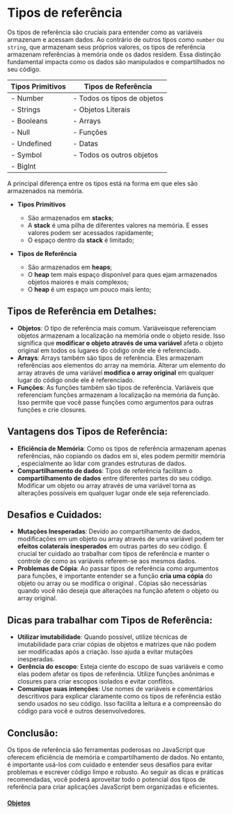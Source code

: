 # Tipos de referência

Os tipos de referência são cruciais para entender como as variáveis ​​​​armazenam e acessam dados. Ao contrário de outros tipos como `number` ou `string`, que armazenam seus próprios valores, os tipos de referência armazenam referências à memória onde os dados residem. Essa distinção fundamental impacta como os dados são manipulados e compartilhados no seu código.

| Tipos Primitivos | Tipos de Referência |
|------------------|---------------------|
|- Number  |- Todos os tipos de objetos  |
|- Strings  |   - Objetos Literais       |
|- Booleans   |   - Arrays               | 
|- Null       | - Funções                  |
|- Undefined  | -  Datas                 |
|- Symbol     |  - Todos os outros objetos |
|- Biglnt     |                          |

A principal diferença entre os tipos está na forma em que eles são armazenados na memória.

- **Tipos Primitivos**
  - São armazenados em **stacks**;
  - A **stack** é uma pilha de diferentes valores na memória. E esses valores podem ser acessados rapidamente;
  - O espaço dentro da **stack** é limitado;

- **Tipos de Referência**
  - São armazenados em **heaps**;
  - O **heap** tem mais espaço disponível para ques ejam armazenados objetos maiores e mais complexos;
  - O **heap** é um espaço um pouco mais lento;


## Tipos de Referência em Detalhes:

- **Objetos**: O tipo de referência mais comum. Variáveis ​​​​que referenciam objetos armazenam a localização na memória onde o objeto reside. Isso significa que **modificar o objeto através de uma variável** afeta o objeto original em todos os lugares do código onde ele é referenciado.
- **Arrays**: Arrays também são tipos de referência. Eles armazenam referências aos elementos do array na memória. Alterar um elemento do array através de uma variável **modifica o array original** em qualquer lugar do código onde ele é referenciado.
- **Funções**: As funções também são tipos de referência. Variáveis ​​​​que referenciam funções armazenam a localização na memória da função. Isso permite que você passe funções como argumentos para outras funções e crie closures.

## Vantagens dos Tipos de Referência:

- **Eficiência de Memória**: Como os tipos de referência armazenam apenas referências, não copiando os dados em si, eles podem permitir memória , especialmente ao lidar com grandes estruturas de dados.
- **Compartilhamento de dados**: Tipos de referência facilitam o **compartilhamento de dados** entre diferentes partes do seu código. Modificar um objeto ou array através de uma variável torna as alterações possíveis em qualquer lugar onde ele seja referenciado.

## Desafios e Cuidados:

- **Mutações Inesperadas**: Devido ao compartilhamento de dados, modificações em um objeto ou array através de uma variável podem ter **efeitos colaterais inesperados** em outras partes do seu código. É crucial ter cuidado ao trabalhar com tipos de referência e manter o controle de como as variáveis ​​​​referem-se aos mesmos dados.
- **Problemas de Cópia**: Ao passar tipos de referência como argumentos para funções, é importante entender se a função **cria uma cópia** do objeto ou array ou se modifica o original . Cópias são necessárias quando você não deseja que alterações na função afetem o objeto ou array original.

## Dicas para trabalhar com Tipos de Referência:

- **Utilizar imutabilidade**: Quando possível, utilize técnicas de imutabilidade para criar cópias de objetos e matrizes que não podem ser modificadas após a criação. Isso ajuda a evitar mutações inesperadas.
- **Gerência do escopo**: Esteja ciente do escopo de suas variáveis ​​​​e como elas podem afetar os tipos de referência. Utilize funções anônimas e closures para criar escopos isolados e evitar conflitos.
- **Comunique suas intenções**: Use nomes de variáveis ​​​​e comentários descritivos para explicar claramente como os tipos de referência estão sendo usados ​​​​no seu código. Isso facilita a leitura e a compreensão do código para você e outros desenvolvedores.

## Conclusão:

Os tipos de referência são ferramentas poderosas no JavaScript que oferecem eficiência de memória e compartilhamento de dados. No entanto, é importante usá-los com cuidado e entender seus desafios para evitar problemas e escrever código limpo e robusto. Ao seguir as dicas e práticas recomendadas, você poderá aproveitar todo o potencial dos tipos de referência para criar aplicações JavaScript bem organizadas e eficientes.

#### [Objetos](../objetos.md)